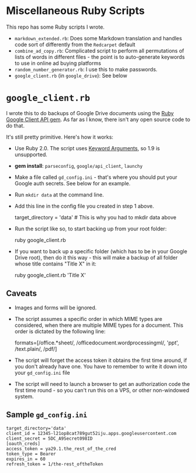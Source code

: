 # Miscellaneous Ruby Scripts

This repo has some Ruby scripts I wrote.

* `markdown_extended.rb`: Does some Markdown translation and handles code sort of differently from the `Redcarpet` default 
* `combine_ad_copy.rb`: Complicated script to perform all permutations of lists of words in different files - the point is to auto-generate keywords to use in online ad buying platforms
* `random_number_generator.rb`: I use this to make passwords.
* `google_client.rb` (in `google_drive`): See below

# `google_client.rb`

I wrote this to do backups of Google Drive documents using the [Ruby Google Client API gem](https://github.com/google/google-api-ruby-client/). As far as I know, there isn't any open source code to do that.

It's still pretty primitive. Here's how it works:

* Use Ruby 2.0. The script uses [Keyword Arguments](http://ruby.about.com/od/beginningruby/ss/Keyword-Arguments.htm), so 1.9 is unsupported.
* **gem install**: `parseconfig`, `google/api_client`, `launchy`
* Make a file called `gd_config.ini` - that's where you should put your Google auth secrets. See below for an example.
* Run `mkdir data` at the command line.
* Add this line in the config file you created in step 1 above.

    target_directory = 'data' # This is why you had to mkdir data above

* Run the script like so, to start backing up from your root folder:

    ruby google_client.rb

* If you want to back up a specific folder (which has to be in your Google Drive root), then do it this way - this will make a backup of all folder whose title contains "Title X" in it:

    ruby google_client.rb 'Title X'

## Caveats

* Images and forms will be ignored.
* The script assumes a specific order in which MIME types are considered, when there are multiple MIME types for a document. This order is dictated by the following line:

    formats=[/office.*sheet/, /officedocument.wordprocessingml/, 'ppt', /text.plain/, /pdf/]

* The script will forget the access token it obtains the first time around, if you don't already have one. You have to remember to write it down into your `gd_config.ini` file
* The script will need to launch a browser to get an authorization code the first time round - so you can't run this on a VPS, or other non-windowed system.

## Sample `gd_config.ini`

    target_directory='data'
    client_id = 12345-l21op8cat789gut52iju.apps.googleusercontent.com
    client_secret = 5DC_A9Secret098ID
    [oauth_creds]
    access_token = ya29.1.the_rest_of_the_cred
    token_type = Bearer
    expires_in = 60
    refresh_token = 1/the-rest_oftheToken
